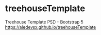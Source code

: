 # treehouseTemplate
Treehouse Template PSD - Bootstrap 5
https://aledevsx.github.io/treehouseTemplate
